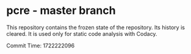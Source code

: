 # pcre - master branch

This repository contains the frozen state of the repository.
Its history is cleared. It is used only for static code
analysis with Codacy.

Commit Time: 1722222096